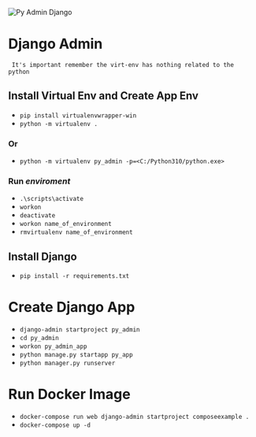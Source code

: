 ![Py Admin Django](https://github.com/jvcss/py_admin/actions/workflows/django_up.yml/badge.svg)
# Django Admin

` It's important remember the virt-env has nothing related to the python`

## Install Virtual Env and Create App Env

- `pip install virtualenvwrapper-win`
- `python -m virtualenv .`
### Or
- `python -m virtualenv py_admin -p=<C:/Python310/python.exe>`
### Run *enviroment*
- `.\scripts\activate`
- `workon`
- `deactivate`
- `workon name_of_environment`
- `rmvirtualenv name_of_environment`

## Install Django

- `pip install -r requirements.txt`

# Create Django App

- `django-admin startproject py_admin`
- `cd py_admin`
- `workon py_admin_app`
- `python manage.py startapp py_app`
- `python manager.py runserver`


# Run Docker Image
- `docker-compose run web django-admin startproject composeexample .`
- `docker-compose up -d`